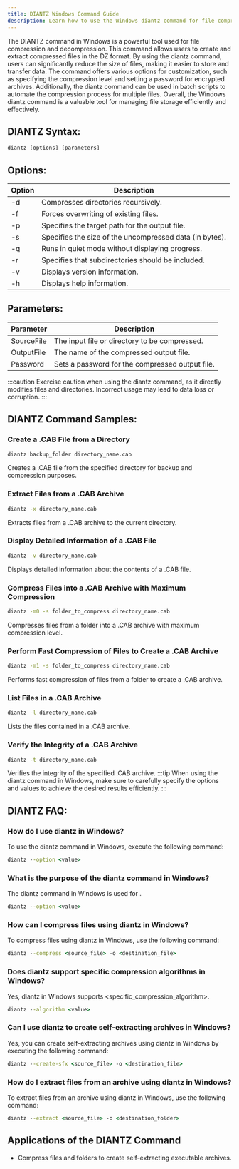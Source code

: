 ```yaml
---
title: DIANTZ Windows Command Guide
description: Learn how to use the Windows diantz command for file compression and decompression. 
---
```


The DIANTZ command in Windows is a powerful tool used for file compression and decompression. This command allows users to create and extract compressed files in the DZ format. By using the diantz command, users can significantly reduce the size of files, making it easier to store and transfer data. The command offers various options for customization, such as specifying the compression level and setting a password for encrypted archives. Additionally, the diantz command can be used in batch scripts to automate the compression process for multiple files. Overall, the Windows diantz command is a valuable tool for managing file storage efficiently and effectively.
## DIANTZ Syntax:
```cmd
diantz [options] [parameters]
```

## Options:
| Option | Description                            |
|--------|----------------------------------------|
| -d     | Compresses directories recursively.     |
| -f     | Forces overwriting of existing files.   |
| -p     | Specifies the target path for the output file. |
| -s     | Specifies the size of the uncompressed data (in bytes). |
| -q     | Runs in quiet mode without displaying progress. |
| -r     | Specifies that subdirectories should be included. |
| -v     | Displays version information.            |
| -h     | Displays help information.               |

## Parameters:
| Parameter   | Description                                     |
|-------------|-------------------------------------------------|
| SourceFile  | The input file or directory to be compressed.   |
| OutputFile  | The name of the compressed output file.         |
| Password    | Sets a password for the compressed output file. |


:::caution
Exercise caution when using the diantz command, as it directly modifies files and directories. Incorrect usage may lead to data loss or corruption.
:::
## DIANTZ Command Samples:

### Create a .CAB File from a Directory
```cmd
diantz backup_folder directory_name.cab
```
Creates a .CAB file from the specified directory for backup and compression purposes.

### Extract Files from a .CAB Archive
```cmd
diantz -x directory_name.cab
```
Extracts files from a .CAB archive to the current directory.

### Display Detailed Information of a .CAB File
```cmd
diantz -v directory_name.cab
```
Displays detailed information about the contents of a .CAB file.

### Compress Files into a .CAB Archive with Maximum Compression
```cmd
diantz -m0 -s folder_to_compress directory_name.cab
```
Compresses files from a folder into a .CAB archive with maximum compression level.

### Perform Fast Compression of Files to Create a .CAB Archive
```cmd
diantz -m1 -s folder_to_compress directory_name.cab
```
Performs fast compression of files from a folder to create a .CAB archive.

### List Files in a .CAB Archive
```cmd
diantz -l directory_name.cab
```
Lists the files contained in a .CAB archive.

### Verify the Integrity of a .CAB Archive
```cmd
diantz -t directory_name.cab
```
Verifies the integrity of the specified .CAB archive.
:::tip
When using the diantz command in Windows, make sure to carefully specify the options and values to achieve the desired results efficiently.
:::

## DIANTZ FAQ:
### How do I use diantz in Windows?
To use the diantz command in Windows, execute the following command:
```cmd
diantz --option <value>
```

### What is the purpose of the diantz command in Windows?
The diantz command in Windows is used for <purpose>. 
```cmd
diantz --option <value>
```

### How can I compress files using diantz in Windows?
To compress files using diantz in Windows, use the following command:
```cmd
diantz --compress <source_file> -o <destination_file>
```

### Does diantz support specific compression algorithms in Windows?
Yes, diantz in Windows supports <specific_compression_algorithm>. 
```cmd
diantz --algorithm <value>
```

### Can I use diantz to create self-extracting archives in Windows?
Yes, you can create self-extracting archives using diantz in Windows by executing the following command:
```cmd
diantz --create-sfx <source_file> -o <destination_file>
```

### How do I extract files from an archive using diantz in Windows?
To extract files from an archive using diantz in Windows, use the following command:
```cmd
diantz --extract <source_file> -o <destination_folder>
```
## Applications of the DIANTZ Command

- Compress files and folders to create self-extracting executable archives.